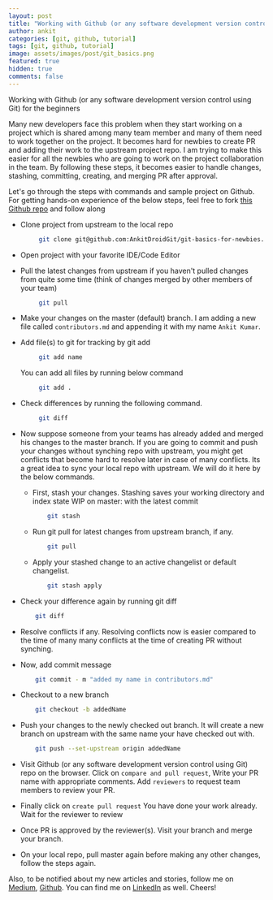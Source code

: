 ```yaml
---
layout: post
title: "Working with Github (or any software development version control using Git) for the beginners"
author: ankit
categories: [git, github, tutorial]
tags: [git, github, tutorial]
image: assets/images/post/git_basics.png
featured: true
hidden: true
comments: false
---
```


Working with Github (or any software development version control using Git) for the beginners

Many new developers face this problem when they start working on a project which is shared among many team member and many of them need to work together on the project.
It becomes hard for newbies to create PR and adding their work to the upstream project repo.
I am trying to make this easier for all the newbies who are going to work on the project collaboration in the team.
By following these steps, it becomes easier to handle changes, stashing, committing, creating, and merging PR after approval.

Let's go through the steps with commands and sample project on Github.
For getting hands-on experience of the below steps, feel free to fork [this Github repo](https://github.com/AnkitDroidGit/git-basics-for-newbies) and follow along

- Clone project from upstream to the local repo

  ```bash
       git clone git@github.com:AnkitDroidGit/git-basics-for-newbies.git
  ```

- Open project with your favorite IDE/Code Editor
- Pull the latest changes from upstream if you haven't pulled changes from quite some time (think of changes merged by other members of your team)

  ```bash
       git pull
  ```

- Make your changes on the master (default) branch. I am adding a new file called `contributors.md` and appending it with my name `Ankit Kumar`.
- Add file(s) to git for tracking by git add

  ```bash
       git add name
  ```

  You can add all files by running below command

  ```bash
       git add .
  ```

- Check differences by running the following command.

  ```bash
       git diff
  ```

- Now suppose someone from your teams has already added and merged his changes to the master branch. If you are going to commit and push your changes without synching repo with upstream, you might get conflicts that become hard to resolve later in case of many conflicts.
  Its a great idea to sync your local repo with upstream.
  We will do it here by the below commands.

  - First, stash your changes. Stashing saves your working directory and index state WIP on master: with the latest commit

    ```bash
        git stash
    ```

  - Run git pull for latest changes from upstream branch, if any.

    ```bash
        git pull
    ```

  - Apply your stashed change to an active changelist or default changelist.

    ```bash
        git stash apply
    ```

- Check your difference again by running git diff

  ```bash
      git diff
  ```

- Resolve conflicts if any. Resolving conflicts now is easier compared to the time of many many conflicts at the time of creating PR without synching.
- Now, add commit message

  ```bash
      git commit - m "added my name in contributors.md"
  ```

- Checkout to a new branch

  ```bash
      git checkout -b addedName
  ```

- Push your changes to the newly checked out branch. It will create a new branch on upstream with the same name your have checked out with.

  ```bash
      git push --set-upstream origin addedName
  ```

- Visit Github (or any software development version control using Git) repo on the browser.
  Click on `compare and pull request`,
  Write your PR name with appropriate comments.
  Add `reviewers` to request team members to review your PR.

- Finally click on `create pull request`
  You have done your work already.
  Wait for the reviewer to review

- Once PR is approved by the reviewer(s).
  Visit your branch and merge your branch.

- On your local repo, pull master again before making any other changes, follow the steps again.

Also, to be notified about my new articles and stories, follow me on [Medium](https://medium.com/@ankitdeveloper), [Github](https://github.com/AnkitDroidGit). You can find me on [LinkedIn](https://www.linkedin.com/in/kumarankitkumar/) as well. Cheers!
